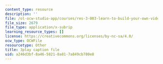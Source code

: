 ```yaml
---
content_type: resource
description: ''
file: /ol-ocw-studio-app/courses/res-3-003-learn-to-build-your-own-videogame-with-the-unity-game-engine-and-microsoft-kinect-january-iap-2017/a246d3bf8a4658218a817a849cb780e8_9NChLq-orAk.vtt
file_size: 2679
file_type: application/x-subrip
learning_resource_types: []
license: https://creativecommons.org/licenses/by-nc-sa/4.0/
ocw_type: OCWFile
resourcetype: Other
title: 3play caption file
uid: a246d3bf-8a46-5821-8a81-7a849cb780e8
---
```

